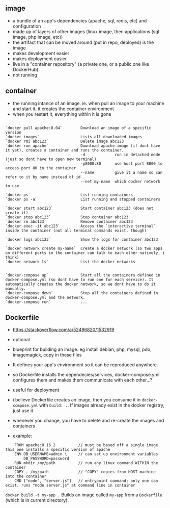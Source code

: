 ## image
  - a bundle of an app's dependencies (apache, sql, redis, etc) and configuration
  - made up of layers of other images (linux image, then applications (sql image, php image, etc))
  - the artifact that can be moved around (put in repo, deployed) is the image
  - makes development easier
  - makes deployment easier
  - live in a "container repository" (a private one, or a public one like DockerHub)
  - not running
  

## container
  - the running intance of an image. ie. when pull an image to your machine and start it, it creates the container environment
  - when you restart it, everything within it is gone

````

`docker pull apache:8.04`        Download an image of a specific version
`docker images`                  Lists all downloaded images
`docker rmi abc123`              Delete image abc123
`docker run apache`              Download apache image (if dont have it yet), creates a container and runs the container.
                                 -d             run in detached mode (just so dont have to open new terminal)
                                 -p8000:80      use host port 8000 to access port 80 in the container
                                 --name         give it a name so can refer to it by name instead of id
                                 --net my-name  which docker network to use

`docker ps`                      List running containers
`docker ps -a`                   List running and stopped containers

`docker start abc123`            Start container abc123 (does not create it)
`docker stop abc123`             Stop container abc123
`docker rm abc123`               Remove container abc123
`docker exec -it abc123`         Access the `interactive terminal` inside the container (not all terminal commands exist, though)

`docker logs abc123`             Show the logs for container abc123

`docker network create my-name`  Create a docker network (so two apps on different ports in the container can talk to each other natively, i think)
`docker network ls`              List the docker networks


`docker-compose up`              Start all the containers defined in docker-compose.yml (so dont have to run one for each service). It automatically creates the docker network, so we dont have to do it manually.
`docker-compose down`            Stop all the containers defined in docker-compose.yml and the network.
`docker-compose run`             ...

````

## Dockerfile
  - https://stackoverflow.com/a/52496820/1532919
  - optional
  - blueprint for building an image. eg install debian, php, mysql, pdo, imagemagick, copy in these files
  - It defines your app's environment so it can be reproduced anywhere.
  - so Dockerfile installs the dependecies/services, docker-compose.yml configures them and makes them communicate with each other...?
  - useful for deployment
  - i believe Dockerfile creates an image, then you consume it in `docker-compose.yml` with `build: .`. If images already exist in the docker registry, just use it
  - whenever you change, you have to delete and re-create the images and containers

  - example:

```
    FROM apache:8.16.2          // must be based off a single image. this one installs a specific version of apache
    ENV DB_USERNAME=admin \     // can set up environment variables
        DB_PASSWORD=password
    RUN mkdir /my/path          // run any linux command WITHIN the container
    COPY . /my/path             // "COPY" copies from HOST machine into the container
    CMD ["node", "server.js"]   // entrypoint command; only one can exist. runs "node server.js" at command line in container
```

`docker build -t my-app .`       Builds an image called `my-app` from a `Dockerfile` (which is in current directory).  
